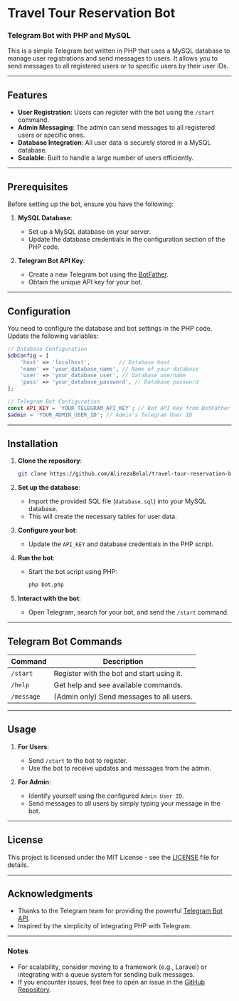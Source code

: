 # Travel Tour Reservation Bot

### Telegram Bot with PHP and MySQL

This is a simple Telegram bot written in PHP that uses a MySQL database to manage user registrations and send messages to users. It allows you to send messages to all registered users or to specific users by their user IDs.

---

## **Features**

- **User Registration**: Users can register with the bot using the `/start` command.
- **Admin Messaging**: The admin can send messages to all registered users or specific ones.
- **Database Integration**: All user data is securely stored in a MySQL database.
- **Scalable**: Built to handle a large number of users efficiently.

---

## **Prerequisites**

Before setting up the bot, ensure you have the following:

1. **MySQL Database**:
    - Set up a MySQL database on your server.
    - Update the database credentials in the configuration section of the PHP code.

2. **Telegram Bot API Key**:
    - Create a new Telegram bot using the [BotFather](https://core.telegram.org/bots#botfather).
    - Obtain the unique API key for your bot.

---

## **Configuration**

You need to configure the database and bot settings in the PHP code. Update the following variables:

```php
// Database Configuration
$dbConfig = [
    'host' => 'localhost',         // Database host
    'name' => 'your_database_name', // Name of your database
    'user' => 'your_database_user', // Database username
    'pass' => 'your_database_password', // Database password
];

// Telegram Bot Configuration
const API_KEY = 'YOUR_TELEGRAM_API_KEY'; // Bot API Key from BotFather
$admin = 'YOUR_ADMIN_USER_ID'; // Admin's Telegram User ID
```

---

## **Installation**

1. **Clone the repository**:
   ```bash
   git clone https://github.com/AlirezaBelal/travel-tour-reservation-bot.git
   ```

2. **Set up the database**:
    - Import the provided SQL file (`database.sql`) into your MySQL database.
    - This will create the necessary tables for user data.

3. **Configure your bot**:
    - Update the `API_KEY` and database credentials in the PHP script.

4. **Run the bot**:
    - Start the bot script using PHP:
      ```bash
      php bot.php
      ```

5. **Interact with the bot**:
    - Open Telegram, search for your bot, and send the `/start` command.

---

## **Telegram Bot Commands**

| Command     | Description                              |
|-------------|------------------------------------------|
| `/start`    | Register with the bot and start using it.|
| `/help`     | Get help and see available commands.     |
| `/message`  | (Admin only) Send messages to all users. |

---

## **Usage**

1. **For Users**:
    - Send `/start` to the bot to register.
    - Use the bot to receive updates and messages from the admin.

2. **For Admin**:
    - Identify yourself using the configured `Admin User ID`.
    - Send messages to all users by simply typing your message in the bot.

---

## **License**

This project is licensed under the MIT License - see the [LICENSE](LICENSE) file for details.

---

## **Acknowledgments**

- Thanks to the Telegram team for providing the powerful [Telegram Bot API](https://core.telegram.org/bots/api).
- Inspired by the simplicity of integrating PHP with Telegram.

---

### Notes
- For scalability, consider moving to a framework (e.g., Laravel) or integrating with a queue system for sending bulk messages.
- If you encounter issues, feel free to open an issue in the [GitHub Repository](https://github.com/AlirezaBelal/travel-tour-reservation-bot).